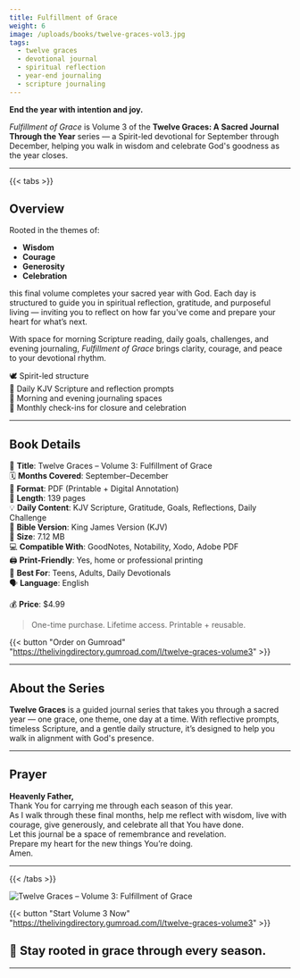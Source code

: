 ```yaml
---
title: Fulfillment of Grace
weight: 6
image: /uploads/books/twelve-graces-vol3.jpg
tags:
  - twelve graces
  - devotional journal
  - spiritual reflection
  - year-end journaling
  - scripture journaling
---
```


**End the year with intention and joy.**

*Fulfillment of Grace* is Volume 3 of the **Twelve Graces: A Sacred Journal Through the Year** series — a Spirit-led devotional for September through December, helping you walk in wisdom and celebrate God's goodness as the year closes.

---

{{< tabs >}}

## Overview

Rooted in the themes of:

- **Wisdom**
- **Courage**
- **Generosity**
- **Celebration**

this final volume completes your sacred year with God. Each day is structured to guide you in spiritual reflection, gratitude, and purposeful living — inviting you to reflect on how far you've come and prepare your heart for what’s next.

With space for morning Scripture reading, daily goals, challenges, and evening journaling, *Fulfillment of Grace* brings clarity, courage, and peace to your devotional rhythm.

🕊️ Spirit-led structure  
📖 Daily KJV Scripture and reflection prompts  
📝 Morning and evening journaling spaces  
🌱 Monthly check-ins for closure and celebration  

---

## Book Details

📘 **Title**: Twelve Graces – Volume 3: Fulfillment of Grace  
🗓️ **Months Covered**: September–December  
📁 **Format**: PDF (Printable + Digital Annotation)  
📄 **Length**: 139 pages  
💡 **Daily Content**: KJV Scripture, Gratitude, Goals, Reflections, Daily Challenge  
📖 **Bible Version**: King James Version (KJV)  
📐 **Size**: 7.12 MB  
💻 **Compatible With**: GoodNotes, Notability, Xodo, Adobe PDF  
🖨️ **Print-Friendly**: Yes, home or professional printing  
👥 **Best For**: Teens, Adults, Daily Devotionals  
🗣️ **Language**: English

💰 **Price**: $4.99  
> One-time purchase. Lifetime access. Printable + reusable.

{{< button "Order on Gumroad" "https://thelivingdirectory.gumroad.com/l/twelve-graces-volume3" >}}

---

## About the Series

**Twelve Graces** is a guided journal series that takes you through a sacred year — one grace, one theme, one day at a time. With reflective prompts, timeless Scripture, and a gentle daily structure, it’s designed to help you walk in alignment with God's presence.


---

## Prayer

**Heavenly Father,**  
Thank You for carrying me through each season of this year.  
As I walk through these final months, help me reflect with wisdom, live with courage, give generously, and celebrate all that You have done.  
Let this journal be a space of remembrance and revelation.  
Prepare my heart for the new things You’re doing.  
Amen.

---

{{< /tabs >}}

![Twelve Graces – Volume 3: Fulfillment of Grace](/uploads/books/twelve-graces-vol3.jpg)

{{< button "Start Volume 3 Now" "https://thelivingdirectory.gumroad.com/l/twelve-graces-volume3" >}}

## 🌿 Stay rooted in grace through every season.

---
